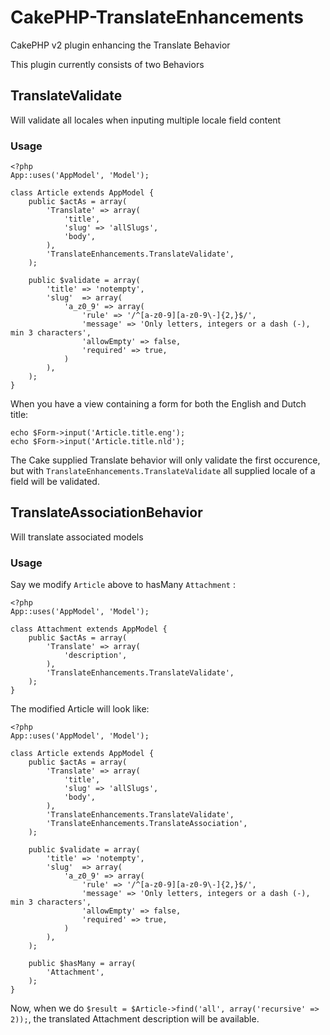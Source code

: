 CakePHP-TranslateEnhancements
=============================

CakePHP v2 plugin enhancing the Translate Behavior

This plugin currently consists of two Behaviors

TranslateValidate
-----------------
Will validate all locales when inputing multiple locale field content

### Usage

```
<?php
App::uses('AppModel', 'Model');

class Article extends AppModel {
    public $actAs = array(
        'Translate' => array(
            'title',
            'slug' => 'allSlugs',
            'body',
        ),
        'TranslateEnhancements.TranslateValidate',
    );

    public $validate = array(
        'title' => 'notempty',
        'slug'  => array(
            'a_z0_9' => array(
                'rule' => '/^[a-z0-9][a-z0-9\-]{2,}$/',
                'message' => 'Only letters, integers or a dash (-), min 3 characters',
                'allowEmpty' => false,
                'required' => true,
            )
        ),
    );
}
```

When you have a view containing a form for both the English and Dutch title:
```
echo $Form->input('Article.title.eng');
echo $Form->input('Article.title.nld');
```

The Cake supplied Translate behavior will only validate the first occurence, but 
with `TranslateEnhancements.TranslateValidate` all supplied locale of a field 
will be validated.

TranslateAssociationBehavior
----------------------------
Will translate associated models

### Usage

Say we modify `Article` above to hasMany `Attachment` :

```
<?php
App::uses('AppModel', 'Model');

class Attachment extends AppModel {
    public $actAs = array(
        'Translate' => array(
            'description',
        ),
        'TranslateEnhancements.TranslateValidate',
    );
}
```

The modified Article will look like:

```
<?php
App::uses('AppModel', 'Model');

class Article extends AppModel {
    public $actAs = array(
        'Translate' => array(
            'title',
            'slug' => 'allSlugs',
            'body',
        ),
        'TranslateEnhancements.TranslateValidate',
        'TranslateEnhancements.TranslateAssociation',
    );

    public $validate = array(
        'title' => 'notempty',
        'slug'  => array(
            'a_z0_9' => array(
                'rule' => '/^[a-z0-9][a-z0-9\-]{2,}$/',
                'message' => 'Only letters, integers or a dash (-), min 3 characters',
                'allowEmpty' => false,
                'required' => true,
            )
        ),
    );

    public $hasMany = array(
        'Attachment',
    );
}
```

Now, when we do `$result = $Article->find('all', array('recursive' => 2));`, the translated 
Attachment description will be available.
